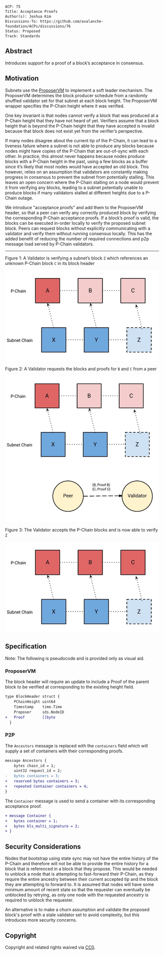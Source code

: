 ```text
ACP: 75
Title: Acceptance Proofs
Author(s): Joshua Kim
Discussions-To: https://github.com/avalanche-foundation/ACPs/discussions/76
Status: Proposed
Track: Standards
```

## Abstract

Introduces support for a proof of a block’s acceptance in consensus.

## Motivation

Subnets use the [ProposerVM](https://github.com/ava-labs/avalanchego/blob/416fbdf1f783c40f21e7009a9f06d192e69ba9b5/vms/proposervm/README.md) to implement a soft leader mechanism. The ProposerVM determines the block producer schedule from a randomly shuffled validator set for that subnet at each block height. The ProposerVM wrapper specifies the P-Chain height where it was verified.

One key invariant is that nodes cannot verify a block that was produced at a P-Chain height that they have not heard of yet. Verifiers assume that a block height that is beyond the P-Chain height that they have accepted is invalid because that block does not exist yet from the verifier’s perspective.

If many nodes disagree about the current tip of the P-Chain, it can lead to a liveness failure where a subnet is not able to produce any blocks because nodes might have copies of the P-Chain that are out-of-sync with each other. In practice, this almost never happens because nodes produce blocks with a P-Chain height in the past, using a few blocks as a buffer since it’s likely that most nodes would have accepted an old block. This however, relies on an assumption that validators are constantly making progress in consensus to prevent the subnet from potentially stalling. This leaves an open concern where the P-Chain stalling on a node would prevent it from verifying any blocks, leading to a subnet potentially unable to produce blocks if many validators stalled at different heights due to a P-Chain outage.

We introduce "acceptance proofs" and add them to the ProposerVM header, so that a peer can verify any correctly produced block by verifying the corresponding P-Chain acceptance proofs. If a block’s proof is valid, the blocks can be executed in-order locally to verify the proposed subnet block. Peers can request blocks without explicitly communicating with a validator and verify them without running consensus locally. This has the added benefit of reducing the number of required connections and p2p message load served by P-Chain validators.

---

Figure 1: A Validator is verifying a subnet’s block `Z` which references an unknown P-Chain block `C` in its block header

![figure 1](./1.jpg)

Figure 2: A Validator requests the blocks and proofs for `B` and `C` from a peer

![figure 2](./2.jpg)

Figure 3: The Validator accepts the P-Chain blocks and is now able to verify `Z`

![figure 3](./3.jpg)

## Specification

Note: The following is pseudocode and is provided only as visual aid.

### ProposerVM

The block header will require an update to include a Proof of the parent block
to be verified at corresponding to the existing height field.

```diff
type BlockHeader struct {
    PChainHeight uint64
    Timestamp    time.Time
    Proposer     ids.NodeID
+   Proof        []byte
  }
```

### P2P

The `Ancestors` message is replaced with the `containers`
field which will supply a set of containers with their corresponding proofs.

```diff
message Ancestors {
    bytes chain_id = 1;
    uint32 request_id = 2;
-   bytes containers = 3;
+   reserved bytes containers = 3;
+   repeated Container containers = 4;
}
```

The `Container` message is used to send a container with its corresponding
acceptance proof.

```diff
+ message Container {
+   bytes container = 1;
+   bytes bls_multi_signature = 2;
+ }
```

## Security Considerations

Nodes that bootstrap using state sync may not have the entire history of the
P-Chain and therefore will not be able to provide the entire history for a block
that is referenced in a block that they propose. This would be needed to unblock a node that is attempting to fast-forward their P-Chain, as they require the entire ancestry between their current accepted tip and the block they are attempting to forward to. It is assumed that nodes will have some minimum amount of recent state so that the requester can eventually be unblocked by retrying, as only one node with the requested ancestry is required to unblock the requester.

An alternative is to make a churn assumption and validate the proposed block's proof with a stale validator set to avoid complexity, but this introduces more security concerns.

## Copyright

Copyright and related rights waived via [CC0](https://creativecommons.org/publicdomain/zero/1.0/).
